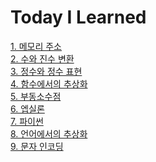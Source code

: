 # Today I Learned

[1. 메모리 주소](https://github.com/cool232000/til/blob/master/1.%20Memory_Address.md)<br>
[2. 수와 진수 변환](https://github.com/cool232000/til/blob/master/2.%20number.md)<br>
[3. 정수와 정수 표현](https://github.com/cool232000/til/blob/master/3.%20integer.md)<br>
[4. 함수에서의 추상화](https://github.com/cool232000/til/blob/master/4.%20abstraction.md)<br>
[5. 부동소수점](https://github.com/cool232000/til/blob/master/5.%20floating%20point.md)<br>
[6. 엡실론](https://github.com/cool232000/til/blob/master/6.%20epsilon.md)<br>
[7. 파이썬](https://github.com/cool232000/til/blob/master/7.%20python.md)<br>
[8. 언어에서의 추상화](https://github.com/cool232000/til/blob/master/8.%20abstraction2.md)<br>
[9. 문자 인코딩](https://github.com/cool232000/til/blob/master/9.%20Character%20encoding.md)<br>
